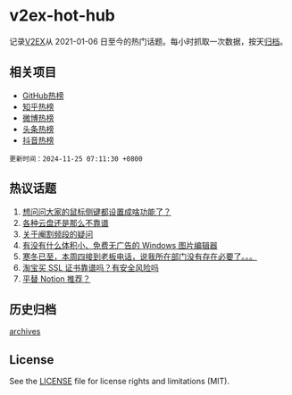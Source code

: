 # v2ex-hot-hub

 记录[V2EX](https://www.v2ex.com/)从 2021-01-06 日至今的热门话题。每小时抓取一次数据，按天[归档](archives)。
 
 ## 相关项目

- [GitHub热榜](https://github.com/lonnyzhang423/github-hot-hub)
- [知乎热榜](https://github.com/lonnyzhang423/zhihu-hot-hub)
- [微博热榜](https://github.com/lonnyzhang423/weibo-hot-hub)
- [头条热榜](https://github.com/lonnyzhang423/toutiao-hot-hub)
- [抖音热榜](https://github.com/lonnyzhang423/douyin-hot-hub)


 `更新时间：2024-11-25 07:11:30 +0800`

## 热议话题

1. [想问问大家的鼠标侧键都设置成啥功能了？](https://www.v2ex.com/t/1092177)
1. [各种云盘还是那么不靠谱](https://www.v2ex.com/t/1092134)
1. [关于阉割频段的疑问](https://www.v2ex.com/t/1092170)
1. [有没有什么体积小、免费无广告的 Windows 图片编辑器](https://www.v2ex.com/t/1092135)
1. [寒冬已至，本周四接到老板电话，说我所在部门没有存在必要了。。。](https://www.v2ex.com/t/1092121)
1. [淘宝买 SSL 证书靠谱吗？有安全风险吗](https://www.v2ex.com/t/1092182)
1. [平替 Notion 推荐？](https://www.v2ex.com/t/1092157)

## 历史归档

[archives](archives)

## License

See the [LICENSE](LICENSE) file for license rights and limitations (MIT).
